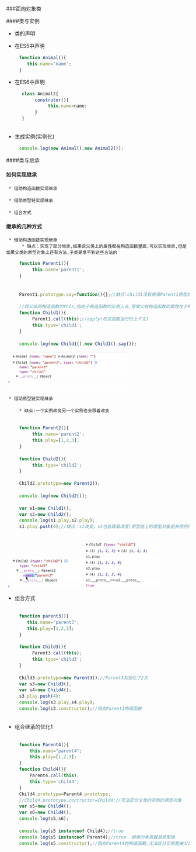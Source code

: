 ###面向对象类


####类与实例

* 类的声明

 * 在ES5中声明
```js
     function Animal(){
        this.name='name';
     }
 ```   
 
 * 在ES6中声明
    
```js
      class Animal2{
           construtor(){
                this.name=name;
           }
      }
 
``` 
    
* 生成实例(实例化)

```js
     console.log(new Animal(),new Animal2());
```
####类与继承

#### 如何实现继承

     * 借助构造函数实现继承
     
     * 借助原型链实现继承
     
     * 组合方式


#### 继承的几种方式  



     * 借助构造函数实现继承
          * 缺点：实现了部分继承,如果说父类上的属性都在构造函数里面,可以实现继承,但是如果父类的原型对象上还有方法,子类是拿不到这些方法的
     
```js
     function Parent1(){
          this.name='parent1';
     }
     
     
     Parent1.prototype.say=function(){};//缺点:child1没有继承Parent1原型对象的方法
     
     //将父级的构造函数的this,指向子构造函数的实例上去,导致父级构造函数的属性在子构造函数里都有
     function Child1(){
          Parent1.call(this);//apply(改变函数运行的上下文)
          this.type='child1';
     }
     
     console.log(new Child1(),new Child1().say());


```
![](/assets/QQ图片20180307161349.png)


     * 借助原型链实现继承
     
         * 缺点:一个实例改变另一个实例也会跟着改变
     
     
```js

     function Parent2(){
          this.name='parent2';
          this.play=[1,2,3];
     }
     
     function Child2(){
          this.type='child2';
     }
     
     Child2.prototype=new Parent2();
     
     console.log(new Child2());
     
     var s1=new Child1();
     var s2=new Child2();
     console.log(s1.play,s2.play);
     s1.play.push(4);//缺点：s1改变，s2也会跟着改变(原型链上的原型对象是共用的)
     
```
![](/assets/20171028132954306.png)
![](/assets/20171028133711941.png)

* 组合方式

```js
     
     function parent3(){
        this.name='parent3';
        this.play=[1,2,3];
     }
     
     function Child3(){
          Parent3.call(this);
          this.type='child3';
     }

     Child3.prototype=new Parent3();//Parent3初始化了2次
     var s3=new Child3();
     var s4=new Child4();
     s3.play.push(4);
     console.log(s3.play,s4.play);
     console.log(s3.constructor);//指向Parent3构造函数
     
```

* 组合继承的优化1

```js
  
     function Parent4(){
         this.name="parent4";
         this.play=[1,2,3];
     }
     function Child4(){
         Parent4.call(this);
         this.type='child4';
     }
     Child4.prototype=Parent4.prototype;
     //Child4.prototype.contructor=Child4;//无法区分父类的实例的原型对象
     var s5=new Child4();
     var s6=new Child4();
     console.log(s5,s6);

     console.log(s5 instanceof Child4);//true
     console.log(s5 instanceof Parent4);//true  继承的本质就是原型链
     console.log(s5.constructor);//指向Parent4的构造函数,无法区分实例是由父类创建的，还是子类创建的  **这是缺点**

 
```
 
    